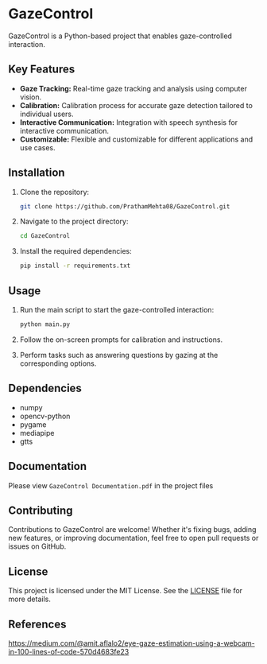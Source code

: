 # GazeControl

GazeControl is a Python-based project that enables gaze-controlled interaction.

## Key Features

- **Gaze Tracking:** Real-time gaze tracking and analysis using computer vision.
- **Calibration:** Calibration process for accurate gaze detection tailored to individual users.
- **Interactive Communication:** Integration with speech synthesis for interactive communication.
- **Customizable:** Flexible and customizable for different applications and use cases.

## Installation

1. Clone the repository:
   ```bash
   git clone https://github.com/PrathamMehta08/GazeControl.git
   ```

2. Navigate to the project directory:
   ```bash
   cd GazeControl
   ```

3. Install the required dependencies:
   ```bash
   pip install -r requirements.txt
   ```

## Usage

1. Run the main script to start the gaze-controlled interaction:
   ```bash
   python main.py
   ```

2. Follow the on-screen prompts for calibration and instructions.

3. Perform tasks such as answering questions by gazing at the corresponding options.

## Dependencies

- numpy
- opencv-python
- pygame
- mediapipe
- gtts

## Documentation
Please view `GazeControl Documentation.pdf` in the project files

## Contributing

Contributions to GazeControl are welcome! Whether it's fixing bugs, adding new features, or improving documentation, feel free to open pull requests or issues on GitHub.

## License

This project is licensed under the MIT License. See the [LICENSE](LICENSE) file for more details.

## References
https://medium.com/@amit.aflalo2/eye-gaze-estimation-using-a-webcam-in-100-lines-of-code-570d4683fe23
